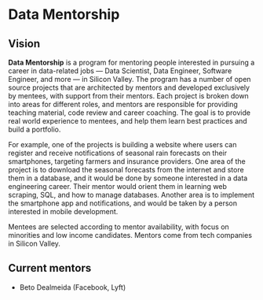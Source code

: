 # Data Mentorship

## Vision

**Data Mentorship** is a program for mentoring people interested in pursuing a career in data-related jobs — Data Scientist, Data Engineer, Software Engineer, and more — in Silicon Valley. The program has a number of open source projects that are architected by mentors and developed exclusively by mentees, with support from their mentors. Each project is broken down into areas for different roles, and mentors are responsible for providing teaching material, code review and career coaching. The goal is to provide real world experience to mentees, and help them learn best practices and build a portfolio.

For example, one of the projects is building a website where users can register and receive notifications of seasonal rain forecasts on their smartphones, targeting farmers and insurance providers. One area of the project is to download the seasonal forecasts from the internet and store them in a database, and it would be done by someone interested in a data engineering career. Their mentor would orient them in learning web scraping, SQL, and how to manage databases. Another area is to implement the smartphone app and notifications, and would be taken by a person interested in mobile development.

Mentees are selected according to mentor availability, with focus on minorities and low income candidates. Mentors come from tech companies in Silicon Valley.

## Current mentors

- Beto Dealmeida (Facebook, Lyft)
